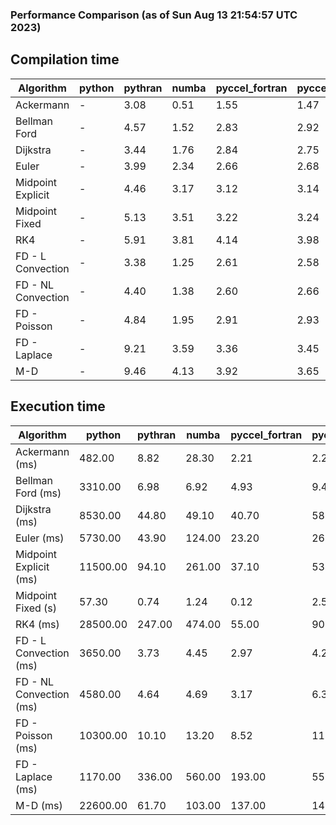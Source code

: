 ### Performance Comparison (as of Sun Aug 13 21:54:57 UTC 2023)
## Compilation time
Algorithm                 | python                    | pythran                   | numba                     | pyccel_fortran            | pyccel_c                 
------------------------- | ------------------------- | ------------------------- | ------------------------- | ------------------------- | -------------------------
Ackermann                 | -                         | 3.08                      | 0.51                      | 1.55                      | 1.47                     
Bellman Ford              | -                         | 4.57                      | 1.52                      | 2.83                      | 2.92                     
Dijkstra                  | -                         | 3.44                      | 1.76                      | 2.84                      | 2.75                     
Euler                     | -                         | 3.99                      | 2.34                      | 2.66                      | 2.68                     
Midpoint Explicit         | -                         | 4.46                      | 3.17                      | 3.12                      | 3.14                     
Midpoint Fixed            | -                         | 5.13                      | 3.51                      | 3.22                      | 3.24                     
RK4                       | -                         | 5.91                      | 3.81                      | 4.14                      | 3.98                     
FD - L Convection         | -                         | 3.38                      | 1.25                      | 2.61                      | 2.58                     
FD - NL Convection        | -                         | 4.40                      | 1.38                      | 2.60                      | 2.66                     
FD - Poisson              | -                         | 4.84                      | 1.95                      | 2.91                      | 2.93                     
FD - Laplace              | -                         | 9.21                      | 3.59                      | 3.36                      | 3.45                     
M-D                       | -                         | 9.46                      | 4.13                      | 3.92                      | 3.65                     

## Execution time
Algorithm                 | python                    | pythran                   | numba                     | pyccel_fortran            | pyccel_c                 
------------------------- | ------------------------- | ------------------------- | ------------------------- | ------------------------- | -------------------------
Ackermann (ms)            | 482.00                    | 8.82                      | 28.30                     | 2.21                      | 2.25                     
Bellman Ford (ms)         | 3310.00                   | 6.98                      | 6.92                      | 4.93                      | 9.46                     
Dijkstra (ms)             | 8530.00                   | 44.80                     | 49.10                     | 40.70                     | 58.80                    
Euler (ms)                | 5730.00                   | 43.90                     | 124.00                    | 23.20                     | 261.00                   
Midpoint Explicit (ms)    | 11500.00                  | 94.10                     | 261.00                    | 37.10                     | 534.00                   
Midpoint Fixed (s)        | 57.30                     | 0.74                      | 1.24                      | 0.12                      | 2.57                     
RK4 (ms)                  | 28500.00                  | 247.00                    | 474.00                    | 55.00                     | 901.00                   
FD - L Convection (ms)    | 3650.00                   | 3.73                      | 4.45                      | 2.97                      | 4.21                     
FD - NL Convection (ms)   | 4580.00                   | 4.64                      | 4.69                      | 3.17                      | 6.34                     
FD - Poisson (ms)         | 10300.00                  | 10.10                     | 13.20                     | 8.52                      | 11.60                    
FD - Laplace (ms)         | 1170.00                   | 336.00                    | 560.00                    | 193.00                    | 558.00                   
M-D (ms)                  | 22600.00                  | 61.70                     | 103.00                    | 137.00                    | 142.00                   

